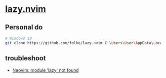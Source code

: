 # [lazy.nvim](https://github.com/folke/lazy.nvim)

## Personal do

```sh
# Windows 10
git clone https://github.com/folke/lazy.nvim C:\Users\User\AppData\Local\nvim-data\lazy\lazy.nvim
```

## troubleshoot

- [Neovim: module 'lazy' not found](https://stackoverflow.com/questions/77510936/neovim-module-lazy-not-found/77825709)
